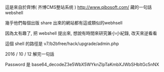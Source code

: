 這是來自於齊博( 齐博CMS整站系统 ) http://www.qibosoft.com/ 藏的一句話webshell

幾乎他們每個出版 share 出來的網站都有這或類似的webhsell

因為太有趣了, 把 webshell 提出來, 想說有時間來研究兼小小紀錄, 改天來逆看看

這個 shell 的路徑是 v7/b2bfree/hack/upgrade/admin.php

2016 / 10 / 12 解完一句話

Password 是 base64_decodeZ3e5WbX5WYknZIpTaKmbXJWbSHbItGc5nNX
